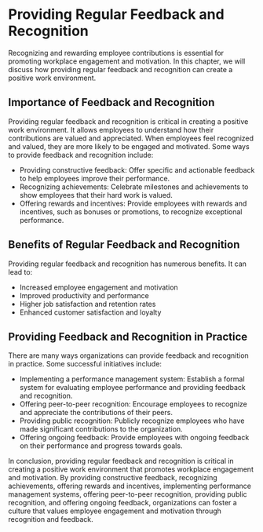 # Providing Regular Feedback and Recognition

Recognizing and rewarding employee contributions is essential for promoting workplace engagement and motivation. In this chapter, we will discuss how providing regular feedback and recognition can create a positive work environment.

Importance of Feedback and Recognition
--------------------------------------

Providing regular feedback and recognition is critical in creating a positive work environment. It allows employees to understand how their contributions are valued and appreciated. When employees feel recognized and valued, they are more likely to be engaged and motivated. Some ways to provide feedback and recognition include:

* Providing constructive feedback: Offer specific and actionable feedback to help employees improve their performance.
* Recognizing achievements: Celebrate milestones and achievements to show employees that their hard work is valued.
* Offering rewards and incentives: Provide employees with rewards and incentives, such as bonuses or promotions, to recognize exceptional performance.

Benefits of Regular Feedback and Recognition
--------------------------------------------

Providing regular feedback and recognition has numerous benefits. It can lead to:

* Increased employee engagement and motivation
* Improved productivity and performance
* Higher job satisfaction and retention rates
* Enhanced customer satisfaction and loyalty

Providing Feedback and Recognition in Practice
----------------------------------------------

There are many ways organizations can provide feedback and recognition in practice. Some successful initiatives include:

* Implementing a performance management system: Establish a formal system for evaluating employee performance and providing feedback and recognition.
* Offering peer-to-peer recognition: Encourage employees to recognize and appreciate the contributions of their peers.
* Providing public recognition: Publicly recognize employees who have made significant contributions to the organization.
* Offering ongoing feedback: Provide employees with ongoing feedback on their performance and progress towards goals.

In conclusion, providing regular feedback and recognition is critical in creating a positive work environment that promotes workplace engagement and motivation. By providing constructive feedback, recognizing achievements, offering rewards and incentives, implementing performance management systems, offering peer-to-peer recognition, providing public recognition, and offering ongoing feedback, organizations can foster a culture that values employee engagement and motivation through recognition and feedback.
